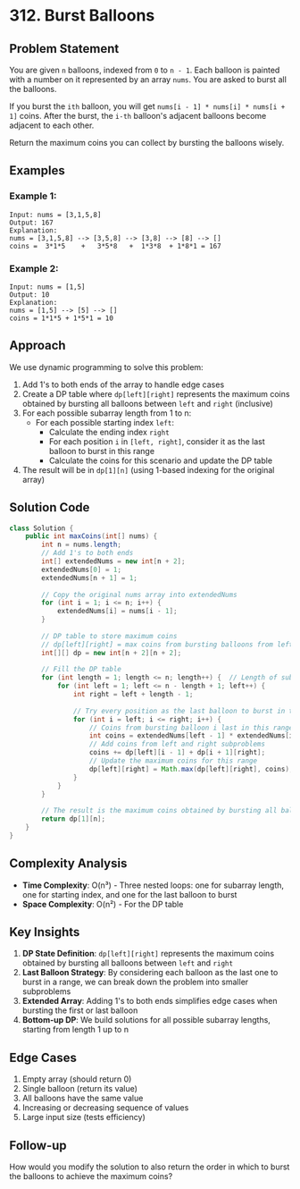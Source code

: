 # 312. Burst Balloons

## Problem Statement
You are given `n` balloons, indexed from `0` to `n - 1`. Each balloon is painted with a number on it represented by an array `nums`. You are asked to burst all the balloons.

If you burst the `ith` balloon, you will get `nums[i - 1] * nums[i] * nums[i + 1]` coins. After the burst, the `i-th` balloon's adjacent balloons become adjacent to each other.

Return the maximum coins you can collect by bursting the balloons wisely.

## Examples

### Example 1:
```
Input: nums = [3,1,5,8]
Output: 167
Explanation:
nums = [3,1,5,8] --> [3,5,8] --> [3,8] --> [8] --> []
coins =  3*1*5    +   3*5*8   +  1*3*8  + 1*8*1 = 167
```

### Example 2:
```
Input: nums = [1,5]
Output: 10
Explanation:
nums = [1,5] --> [5] --> []
coins = 1*1*5 + 1*5*1 = 10
```

## Approach
We use dynamic programming to solve this problem:
1. Add 1's to both ends of the array to handle edge cases
2. Create a DP table where `dp[left][right]` represents the maximum coins obtained by bursting all balloons between `left` and `right` (inclusive)
3. For each possible subarray length from 1 to n:
   - For each possible starting index `left`:
     - Calculate the ending index `right`
     - For each position `i` in `[left, right]`, consider it as the last balloon to burst in this range
     - Calculate the coins for this scenario and update the DP table
4. The result will be in `dp[1][n]` (using 1-based indexing for the original array)

## Solution Code
```java
class Solution {
    public int maxCoins(int[] nums) {
        int n = nums.length;
        // Add 1's to both ends
        int[] extendedNums = new int[n + 2];
        extendedNums[0] = 1;
        extendedNums[n + 1] = 1;
        
        // Copy the original nums array into extendedNums
        for (int i = 1; i <= n; i++) {
            extendedNums[i] = nums[i - 1];
        }
        
        // DP table to store maximum coins
        // dp[left][right] = max coins from bursting balloons from left to right
        int[][] dp = new int[n + 2][n + 2];
        
        // Fill the DP table
        for (int length = 1; length <= n; length++) {  // Length of subarray
            for (int left = 1; left <= n - length + 1; left++) {
                int right = left + length - 1;
                
                // Try every position as the last balloon to burst in this range
                for (int i = left; i <= right; i++) {
                    // Coins from bursting balloon i last in this range
                    int coins = extendedNums[left - 1] * extendedNums[i] * extendedNums[right + 1];
                    // Add coins from left and right subproblems
                    coins += dp[left][i - 1] + dp[i + 1][right];
                    // Update the maximum coins for this range
                    dp[left][right] = Math.max(dp[left][right], coins);
                }
            }
        }
        
        // The result is the maximum coins obtained by bursting all balloons
        return dp[1][n];
    }
}
```

## Complexity Analysis
- **Time Complexity**: O(n³) - Three nested loops: one for subarray length, one for starting index, and one for the last balloon to burst
- **Space Complexity**: O(n²) - For the DP table

## Key Insights
1. **DP State Definition**: `dp[left][right]` represents the maximum coins obtained by bursting all balloons between `left` and `right`
2. **Last Balloon Strategy**: By considering each balloon as the last one to burst in a range, we can break down the problem into smaller subproblems
3. **Extended Array**: Adding 1's to both ends simplifies edge cases when bursting the first or last balloon
4. **Bottom-up DP**: We build solutions for all possible subarray lengths, starting from length 1 up to n

## Edge Cases
1. Empty array (should return 0)
2. Single balloon (return its value)
3. All balloons have the same value
4. Increasing or decreasing sequence of values
5. Large input size (tests efficiency)

## Follow-up
How would you modify the solution to also return the order in which to burst the balloons to achieve the maximum coins?